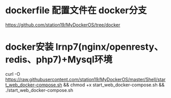 # dockerfile 配置文件在 docker分支
https://github.com/station19/MyDockerOS/tree/docker


# docker安装 lrnp7(nginx/openresty、redis、php7)+Mysql环境
curl -O https://raw.githubusercontent.com/station19/MyDockerOS/master/Shell/start_web_docker-compose.sh && chmod +x start_web_docker-compose.sh && ./start_web_docker-compose.sh
